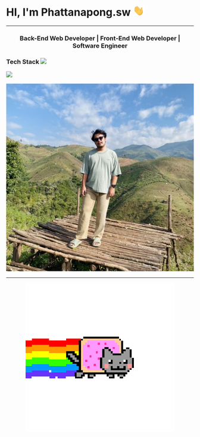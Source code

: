<h1>HI, I'm Phattanapong.sw <img src="https://raw.githubusercontent.com/ABSphreak/ABSphreak/master/gifs/Hi.gif" width="30px"> </h1>
<hr/>
<h3 align="center">Back-End Web Developer | Front-End Web Developer | Software Engineer</h3>
<h3>Tech Stack <img src="https://media4.giphy.com/media/v1.Y2lkPTc5MGI3NjExY3BiYTExaGh3dzd5bGMyMG50c2xlYXlmamg4dmp0bjcxNzZ0YWVpMSZlcD12MV9pbnRlcm5hbF9naWZfYnlfaWQmY3Q9cw/5nzbSBgzjS7hC/giphy.gif" width="50"></h3>
<p>
 <img src="https://skillicons.dev/icons?i=nuxtjs,vite,vue,vuetify,ts,js,jquery,bootstrap,html,css,nodejs,laravel,php,electron,mysql,sqlite,git,bitbucket,postman">
</p>

<p align="center" >
  <img src="https://github.com/ptnp-j4mes/ptnp-j4mes/blob/c60fa62c27674cbdd70f41527c68d36e91bc1f85/my-pic-me.jpg" width="900">
</p>

<hr/>

<p align="center" >
  <img src="https://github.com/ptnp-j4mes/ptnp-j4mes/blob/af6c820ba4dbd6bd275c54185417c95c73b90d47/PYh.gif">
</p>




